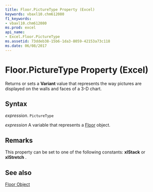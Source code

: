 ```yaml
---
title: Floor.PictureType Property (Excel)
keywords: vbaxl10.chm612080
f1_keywords:
- vbaxl10.chm612080
ms.prod: excel
api_name:
- Excel.Floor.PictureType
ms.assetid: 73ddeb38-15b6-1da3-8059-42153a73c118
ms.date: 06/08/2017
---
```



# Floor.PictureType Property (Excel)

Returns or sets a  **Variant** value that represents the way pictures are displayed on the walls and faces of a 3-D chart.


## Syntax

 _expression_. `PictureType`

 _expression_ A variable that represents a [Floor](Excel.Floor-graph-property.md) object.


## Remarks

This property can be set to one of the following constants:  **xlStack** or **xlStretch** .


## See also


[Floor Object](Excel.Floor(object).md)

